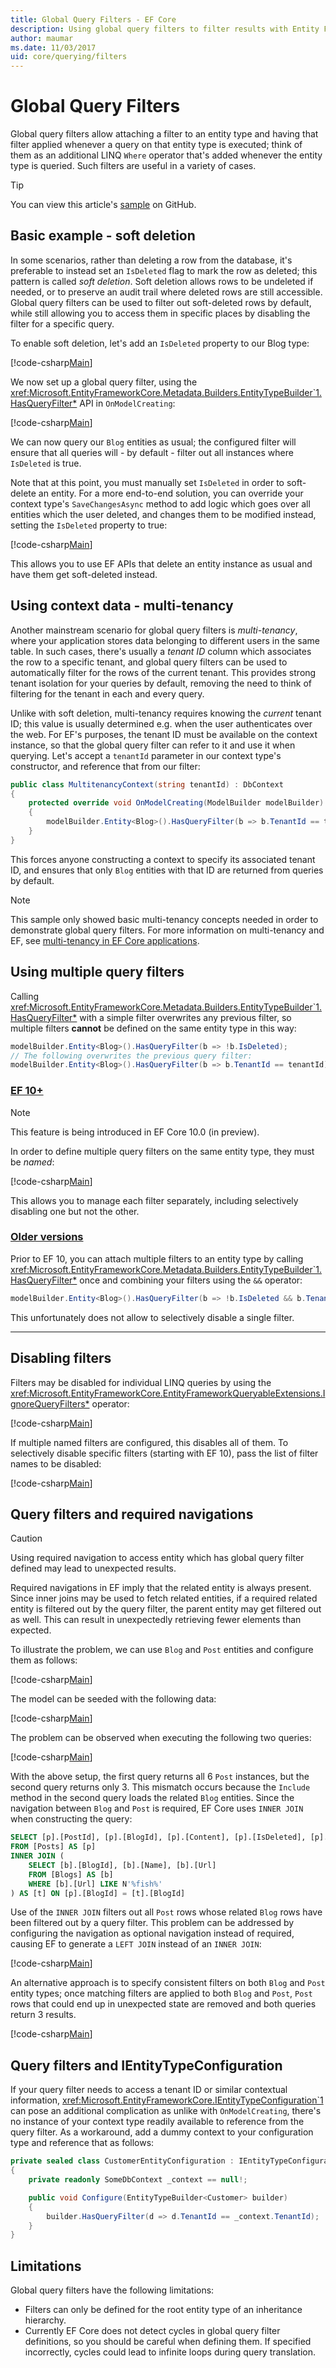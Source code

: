```yaml
---
title: Global Query Filters - EF Core
description: Using global query filters to filter results with Entity Framework Core
author: maumar
ms.date: 11/03/2017
uid: core/querying/filters
---
```

# Global Query Filters

Global query filters allow attaching a filter to an entity type and having that filter applied whenever a query on that entity type is executed; think of them as an additional LINQ `Where` operator that's added whenever the entity type is queried. Such filters are useful in a variety of cases.

> [!TIP]
> You can view this article's [sample](https://github.com/dotnet/EntityFramework.Docs/tree/live/samples/core/Querying/QueryFilters) on GitHub.

## Basic example - soft deletion

In some scenarios, rather than deleting a row from the database, it's preferable to instead set an `IsDeleted` flag to mark the row as deleted; this pattern is called *soft deletion*. Soft deletion allows rows to be undeleted if needed, or to preserve an audit trail where deleted rows are still accessible. Global query filters can be used to filter out soft-deleted rows by default, while still allowing you to access them in specific places by disabling the filter for a specific query.

To enable soft deletion, let's add an `IsDeleted` property to our Blog type:

[!code-csharp[Main](../../../samples/core/Querying/QueryFilters/SoftDeletion.cs#Blog)]

We now set up a global query filter, using the <xref:Microsoft.EntityFrameworkCore.Metadata.Builders.EntityTypeBuilder`1.HasQueryFilter*> API in `OnModelCreating`:

[!code-csharp[Main](../../../samples/core/Querying/QueryFilters/SoftDeletion.cs#FilterConfiguration)]

We can now query our `Blog` entities as usual; the configured filter will ensure that all queries will - by default - filter out all instances where `IsDeleted` is true.

Note that at this point, you must manually set `IsDeleted` in order to soft-delete an entity. For a more end-to-end solution, you can override your context type's `SaveChangesAsync` method to add logic which goes over all entities which the user deleted, and changes them to be modified instead, setting the `IsDeleted` property to true:

[!code-csharp[Main](../../../samples/core/Querying/QueryFilters/SoftDeletion.cs#SaveChangesAsyncOverride)]

This allows you to use EF APIs that delete an entity instance as usual and have them get soft-deleted instead.

## Using context data - multi-tenancy

Another mainstream scenario for global query filters is *multi-tenancy*, where your application stores data belonging to different users in the same table. In such cases, there's usually a *tenant ID* column which associates the row to a specific tenant, and global query filters can be used to automatically filter for the rows of the current tenant. This provides strong tenant isolation for your queries by default, removing the need to think of filtering for the tenant in each and every query.

Unlike with soft deletion, multi-tenancy requires knowing the *current* tenant ID; this value is usually determined e.g. when the user authenticates over the web. For EF's purposes, the tenant ID must be available on the context instance, so that the global query filter can refer to it and use it when querying. Let's accept a `tenantId` parameter in our context type's constructor, and reference that from our filter:

```c#
public class MultitenancyContext(string tenantId) : DbContext
{
    protected override void OnModelCreating(ModelBuilder modelBuilder)
    {
        modelBuilder.Entity<Blog>().HasQueryFilter(b => b.TenantId == tenantId);
    }
}
```

This forces anyone constructing a context to specify its associated tenant ID, and ensures that only `Blog` entities with that ID are returned from queries by default.

> [!NOTE]
> This sample only showed basic multi-tenancy concepts needed in order to demonstrate global query filters. For more information on multi-tenancy and EF, see [multi-tenancy in EF Core applications](xref:core/miscellaneous/multitenancy).

## Using multiple query filters

Calling <xref:Microsoft.EntityFrameworkCore.Metadata.Builders.EntityTypeBuilder`1.HasQueryFilter*> with a simple filter overwrites any previous filter, so multiple filters **cannot** be defined on the same entity type in this way:

```c#
modelBuilder.Entity<Blog>().HasQueryFilter(b => !b.IsDeleted);
// The following overwrites the previous query filter:
modelBuilder.Entity<Blog>().HasQueryFilter(b => b.TenantId == tenantId);
```

### [EF 10+](#tab/ef10)

> [!NOTE]
> This feature is being introduced in EF Core 10.0 (in preview).

In order to define multiple query filters on the same entity type, they must be *named*:

[!code-csharp[Main](../../../samples/core/Querying/QueryFilters/NamedFilters.cs#FilterConfiguration)]

This allows you to manage each filter separately, including selectively disabling one but not the other.

### [Older versions](#tab/older)

Prior to EF 10, you can attach multiple filters to an entity type by calling <xref:Microsoft.EntityFrameworkCore.Metadata.Builders.EntityTypeBuilder`1.HasQueryFilter*> once and combining your filters using the `&&` operator:

```c#
modelBuilder.Entity<Blog>().HasQueryFilter(b => !b.IsDeleted && b.TenantId == tenantId);
```

This unfortunately does not allow to selectively disable a single filter.

***

## Disabling filters

Filters may be disabled for individual LINQ queries by using the <xref:Microsoft.EntityFrameworkCore.EntityFrameworkQueryableExtensions.IgnoreQueryFilters*> operator:

[!code-csharp[Main](../../../samples/core/Querying/QueryFilters/SoftDeletion.cs#DisableFilter)]

If multiple named filters are configured, this disables all of them. To selectively disable specific filters (starting with EF 10), pass the list of filter names to be disabled:

[!code-csharp[Main](../../../samples/core/Querying/QueryFilters/NamedFilters.cs#DisableSoftDeletionFilter)]

## Query filters and required navigations

> [!CAUTION]
> Using required navigation to access entity which has global query filter defined may lead to unexpected results.

Required navigations in EF imply that the related entity is always present. Since inner joins may be used to fetch related entities, if a required related entity is filtered out by the query filter, the parent entity may get filtered out as well. This can result in unexpectedly retrieving fewer elements than expected.

To illustrate the problem, we can use `Blog` and `Post` entities and configure them as follows:

[!code-csharp[Main](../../../samples/core/Querying/QueryFilters/QueryFiltersAndRequiredNavigations.cs#IncorrectFilter)]

The model can be seeded with the following data:

[!code-csharp[Main](../../../samples/core/Querying/QueryFilters/QueryFiltersAndRequiredNavigations.cs#SeedData)]

The problem can be observed when executing the following two queries:

[!code-csharp[Main](../../../samples/core/Querying/QueryFilters/QueryFiltersAndRequiredNavigations.cs#Queries)]

With the above setup, the first query returns all 6 `Post` instances, but the second query returns only 3. This mismatch occurs because the `Include` method in the second query loads the related `Blog` entities. Since the navigation between `Blog` and `Post` is required, EF Core uses `INNER JOIN` when constructing the query:

```sql
SELECT [p].[PostId], [p].[BlogId], [p].[Content], [p].[IsDeleted], [p].[Title], [t].[BlogId], [t].[Name], [t].[Url]
FROM [Posts] AS [p]
INNER JOIN (
    SELECT [b].[BlogId], [b].[Name], [b].[Url]
    FROM [Blogs] AS [b]
    WHERE [b].[Url] LIKE N'%fish%'
) AS [t] ON [p].[BlogId] = [t].[BlogId]
```

Use of the `INNER JOIN` filters out all `Post` rows whose related `Blog` rows have been filtered out by a query filter. This problem can be addressed by configuring the navigation as optional navigation instead of required, causing EF to generate a `LEFT JOIN` instead of an `INNER JOIN`:

[!code-csharp[Main](../../../samples/core/Querying/QueryFilters/QueryFiltersAndRequiredNavigations.cs#OptionalNavigation)]

An alternative approach is to specify consistent filters on both `Blog` and `Post` entity types; once matching filters are applied to both `Blog` and `Post`, `Post` rows that could end up in unexpected state are removed and both queries return 3 results.

[!code-csharp[Main](../../../samples/core/Querying/QueryFilters/QueryFiltersAndRequiredNavigations.cs#MatchingFilters)]

## Query filters and IEntityTypeConfiguration

If your query filter needs to access a tenant ID or similar contextual information, <xref:Microsoft.EntityFrameworkCore.IEntityTypeConfiguration`1> can pose an additional complication as unlike with `OnModelCreating`, there's no instance of your context type readily available to reference from the query filter. As a workaround, add a dummy context to your configuration type and reference that as follows:

```c#
private sealed class CustomerEntityConfiguration : IEntityTypeConfiguration<Customer>
{
    private readonly SomeDbContext _context == null!;

    public void Configure(EntityTypeBuilder<Customer> builder)
    {
        builder.HasQueryFilter(d => d.TenantId == _context.TenantId);
    }
}
```

## Limitations

Global query filters have the following limitations:

* Filters can only be defined for the root entity type of an inheritance hierarchy.
* Currently EF Core does not detect cycles in global query filter definitions, so you should be careful when defining them. If specified incorrectly, cycles could lead to infinite loops during query translation.
